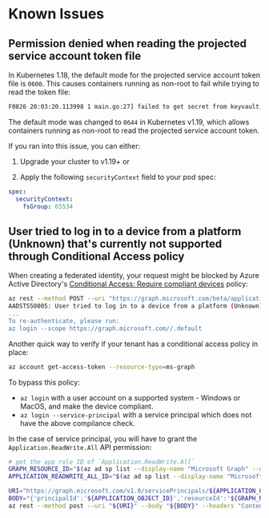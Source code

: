 # Known Issues

## Permission denied when reading the projected service account token file

In Kubernetes 1.18, the default mode for the projected service account token file is `0600`. This causes containers running as non-root to fail while trying to read the token file:

```bash
F0826 20:03:20.113998 1 main.go:27] failed to get secret from keyvault, err: autorest/Client#Do: Preparing request failed: StatusCode=0 -- Original Error: failed to read service account token: open /var/run/secrets/tokens/azure-identity-token: permission denied
```

The default mode was changed to `0644` in Kubernetes v1.19, which allows containers running as non-root to read the projected service account token.

If you ran into this issue, you can either:

1. Upgrade your cluster to v1.19+ or

2. Apply the following `securityContext` field to your pod spec:

```yaml
spec:
  securityContext:
    fsGroup: 65534
```

## User tried to log in to a device from a platform (Unknown) that's currently not supported through Conditional Access policy

When creating a federated identity, your request might be blocked by Azure Active Directory's [Conditional Access: Require compliant devices](https://docs.microsoft.com/en-us/azure/active-directory/conditional-access/howto-conditional-access-policy-compliant-device) policy:

```bash
az rest --method POST --uri "https://graph.microsoft.com/beta/applications/${APPLICATION_OBJECT_ID}/federatedIdentityCredentials" --body @body.json
AADSTS50005: User tried to log in to a device from a platform (Unknown) that's currently not supported through Conditional Access policy. Supported device platforms are: iOS, Android, Mac, and Windows flavors.
...
To re-authenticate, please run:
az login --scope https://graph.microsoft.com//.default
```

Another quick way to verify if your tenant has a conditional access policy in place:

```bash
az account get-access-token --resource-type=ms-graph
```

To bypass this policy:

- `az login` with a user account on a supported system - Windows or MacOS, and make the device compliant.
- `az login --service-principal` with a service principal which does not have the above compilance check.

In the case of service principal, you will have to grant the `Application.ReadWrite.All` API permission:

```bash
# get the app role ID of `Application.ReadWrite.All`
GRAPH_RESOURCE_ID="$(az ad sp list --display-name "Microsoft Graph" --query '[0].objectId' -otsv)"
APPLICATION_READWRITE_ALL_ID="$(az ad sp list --display-name "Microsoft Graph" --query "[0].appRoles[?value=='Application.ReadWrite.All' && contains(allowedMemberTypes, 'Application')].id" --output tsv)"

URI="https://graph.microsoft.com/v1.0/servicePrincipals/${APPLICATION_OBJECT_ID}/appRoleAssignments"
BODY="{'principalId':'${APPLICATION_OBJECT_ID}','resourceId':'${GRAPH_RESOURCE_ID}','appRoleId':'${APPLICATION_READWRITE_ALL_ID}'}"
az rest --method post --uri "${URI}" --body "${BODY}" --headers "Content-Type=application/json"
```

